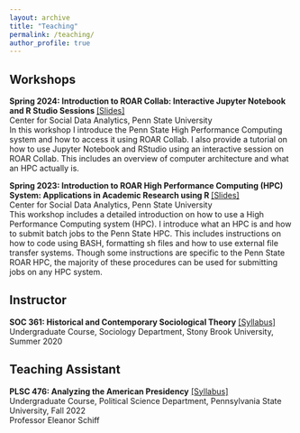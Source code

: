 ```yaml
---
layout: archive
title: "Teaching"
permalink: /teaching/
author_profile: true
---
```


## Workshops

<b>Spring 2024: Introduction to ROAR Collab: Interactive Jupyter Notebook and R Studio Sessions </b> [[Slides]](https://github.com/NitheeshaN/ROAR-Collab/) <br>
Center for Social Data Analytics, Penn State University <br>
In this workshop I introduce the Penn State High Performance Computing system and how to access it using ROAR Collab. I also provide a tutorial on how to use Jupyter Notebook and RStudio using an interactive session on ROAR Collab. This includes an overview of computer architecture and what an HPC actually is.

<b>Spring 2023: Introduction to ROAR High Performance Computing (HPC) System: Applications in Academic Research using R </b> [[Slides]](https://github.com/NitheeshaN/HPC-Introduction-to-Penn-State-ROAR-/) <br>
Center for Social Data Analytics, Penn State University <br>
This workshop includes a detailed introduction on how to use a High Performance Computing system (HPC). I introduce what an HPC is and how to submit batch jobs to the Penn State HPC. This includes instructions on how to code using BASH, formatting sh files and how to use external file transfer systems. Though some instructions are specific to the Penn State ROAR HPC, the majority of these procedures can be used for submitting jobs on any HPC system.

## Instructor 

<b>SOC 361: Historical and Contemporary Sociological Theory</b> [[Syllabus]](NitheeshaN.github.io/files/Soc361_syllabus.pdf) <br>
Undergraduate Course, Sociology Department, Stony Brook University, Summer 2020 <br>

## Teaching Assistant 

<b>PLSC 476: Analyzing the American Presidency</b> [[Syllabus]](NitheeshaN.github.io/files/497_Fall_22_syllabus.docx) <br>
Undergraduate Course, Political Science Department, Pennsylvania State University, Fall 2022 <br>
Professor Eleanor Schiff<br>

